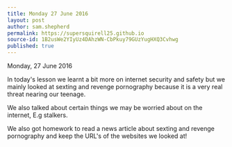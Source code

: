 ```yaml
---
title: Monday 27 June 2016
layout: post
author: sam.shepherd
permalink: https://supersquirell25.github.io
source-id: 1B2usWe2YIyUz4DAhzWN-CbPkuy79GUzYugHXQ3Cvhwg
published: true
---
```

Monday, 27 June 2016

In today's lesson we learnt a bit more on internet security and safety but we mainly looked at sexting and revenge pornography because it is a very real threat nearing our teenage.

We also talked about certain things we may be worried about on the internet, E.g stalkers.

We also got homework to read a news article about sexting and revenge pornography and keep the URL's of the websites we looked at!

